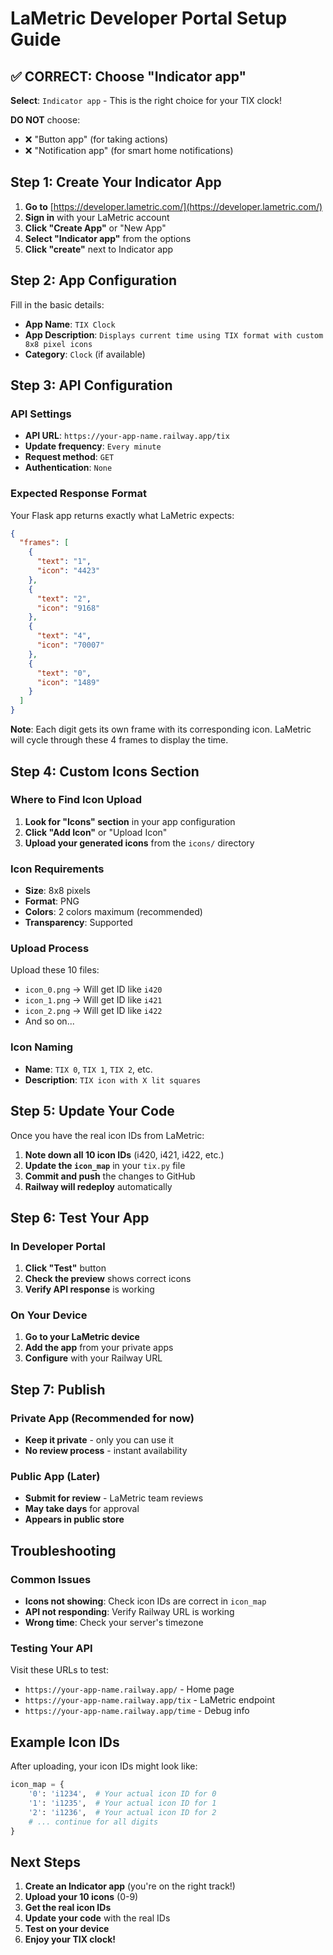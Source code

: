 # LaMetric Developer Portal Setup Guide

## ✅ CORRECT: Choose "Indicator app"

**Select**: `Indicator app` - This is the right choice for your TIX clock!

**DO NOT** choose:
- ❌ "Button app" (for taking actions)
- ❌ "Notification app" (for smart home notifications)

## Step 1: Create Your Indicator App

1. **Go to** [https://developer.lametric.com/](https://developer.lametric.com/)
2. **Sign in** with your LaMetric account
3. **Click "Create App"** or "New App"
4. **Select "Indicator app"** from the options
5. **Click "create"** next to Indicator app

## Step 2: App Configuration

Fill in the basic details:
- **App Name**: `TIX Clock`
- **App Description**: `Displays current time using TIX format with custom 8x8 pixel icons`
- **Category**: `Clock` (if available)

## Step 3: API Configuration

### API Settings
- **API URL**: `https://your-app-name.railway.app/tix`
- **Update frequency**: `Every minute`
- **Request method**: `GET`
- **Authentication**: `None`

### Expected Response Format
Your Flask app returns exactly what LaMetric expects:
```json
{
  "frames": [
    {
      "text": "1",
      "icon": "4423"
    },
    {
      "text": "2", 
      "icon": "9168"
    },
    {
      "text": "4",
      "icon": "70007"
    },
    {
      "text": "0",
      "icon": "1489"
    }
  ]
}
```

**Note**: Each digit gets its own frame with its corresponding icon. LaMetric will cycle through these 4 frames to display the time.

## Step 4: Custom Icons Section

### Where to Find Icon Upload
1. **Look for "Icons" section** in your app configuration
2. **Click "Add Icon"** or "Upload Icon"
3. **Upload your generated icons** from the `icons/` directory

### Icon Requirements
- **Size**: 8x8 pixels
- **Format**: PNG
- **Colors**: 2 colors maximum (recommended)
- **Transparency**: Supported

### Upload Process
Upload these 10 files:
- `icon_0.png` → Will get ID like `i420`
- `icon_1.png` → Will get ID like `i421`
- `icon_2.png` → Will get ID like `i422`
- And so on...

### Icon Naming
- **Name**: `TIX 0`, `TIX 1`, `TIX 2`, etc.
- **Description**: `TIX icon with X lit squares`

## Step 5: Update Your Code

Once you have the real icon IDs from LaMetric:

1. **Note down all 10 icon IDs** (i420, i421, i422, etc.)
2. **Update the `icon_map`** in your `tix.py` file
3. **Commit and push** the changes to GitHub
4. **Railway will redeploy** automatically

## Step 6: Test Your App

### In Developer Portal
1. **Click "Test"** button
2. **Check the preview** shows correct icons
3. **Verify API response** is working

### On Your Device
1. **Go to your LaMetric device**
2. **Add the app** from your private apps
3. **Configure** with your Railway URL

## Step 7: Publish

### Private App (Recommended for now)
- **Keep it private** - only you can use it
- **No review process** - instant availability

### Public App (Later)
- **Submit for review** - LaMetric team reviews
- **May take days** for approval
- **Appears in public store**

## Troubleshooting

### Common Issues
- **Icons not showing**: Check icon IDs are correct in `icon_map`
- **API not responding**: Verify Railway URL is working
- **Wrong time**: Check your server's timezone

### Testing Your API
Visit these URLs to test:
- `https://your-app-name.railway.app/` - Home page
- `https://your-app-name.railway.app/tix` - LaMetric endpoint
- `https://your-app-name.railway.app/time` - Debug info

## Example Icon IDs

After uploading, your icon IDs might look like:
```python
icon_map = {
    '0': 'i1234',  # Your actual icon ID for 0
    '1': 'i1235',  # Your actual icon ID for 1
    '2': 'i1236',  # Your actual icon ID for 2
    # ... continue for all digits
}
```

## Next Steps

1. **Create an Indicator app** (you're on the right track!)
2. **Upload your 10 icons** (0-9)
3. **Get the real icon IDs**
4. **Update your code** with the real IDs
5. **Test on your device**
6. **Enjoy your TIX clock!**
